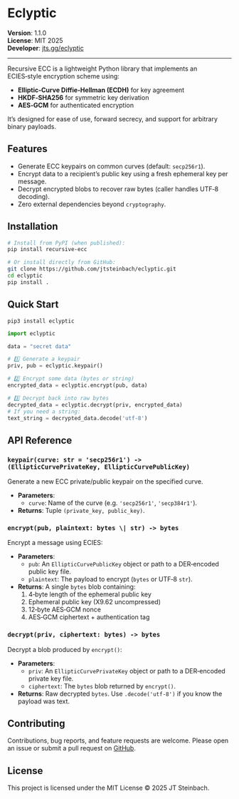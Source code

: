 # Eclyptic

**Version**: 1.1.0\
**License**: MIT 2025\
**Developer**: [jts.gg/eclyptic](https://jts.gg/eclyptic)

---

Recursive ECC is a lightweight Python library that implements an ECIES‑style encryption scheme using:

- **Elliptic‑Curve Diffie‑Hellman (ECDH)** for key agreement
- **HKDF‑SHA256** for symmetric key derivation
- **AES‑GCM** for authenticated encryption

It’s designed for ease of use, forward secrecy, and support for arbitrary binary payloads.

## Features

- Generate ECC keypairs on common curves (default: `secp256r1`).
- Encrypt data to a recipient’s public key using a fresh ephemeral key per message.
- Decrypt encrypted blobs to recover raw bytes (caller handles UTF‑8 decoding).
- Zero external dependencies beyond `cryptography`.

## Installation

```bash
# Install from PyPI (when published):
pip install recursive-ecc

# Or install directly from GitHub:
git clone https://github.com/jtsteinbach/eclyptic.git
cd eclyptic
pip install .
```

## Quick Start
```
pip3 install eclyptic
```

```python
import eclyptic

data = "secret data"

# 1️⃣ Generate a keypair
priv, pub = eclyptic.keypair()

# 2️⃣ Encrypt some data (bytes or string)
encrypted_data = eclyptic.encrypt(pub, data)

# 3️⃣ Decrypt back into raw bytes
decrypted_data = eclyptic.decrypt(priv, encrypted_data)
# If you need a string:
text_string = decrypted_data.decode('utf-8')
```

## API Reference

### `keypair(curve: str = 'secp256r1') -> (EllipticCurvePrivateKey, EllipticCurvePublicKey)`

Generate a new ECC private/public keypair on the specified curve.

- **Parameters**:
  - `curve`: Name of the curve (e.g. `'secp256r1'`, `'secp384r1'`).
- **Returns**: Tuple `(private_key, public_key)`.

### `encrypt(pub, plaintext: bytes \| str) -> bytes`

Encrypt a message using ECIES:

- **Parameters**:
  - `pub`: An `EllipticCurvePublicKey` object or path to a DER‑encoded public key file.
  - `plaintext`: The payload to encrypt (`bytes` or UTF‑8 `str`).
- **Returns**: A single `bytes` blob containing:
  1. 4‑byte length of the ephemeral public key
  2. Ephemeral public key (X9.62 uncompressed)
  3. 12‑byte AES‑GCM nonce
  4. AES‑GCM ciphertext + authentication tag

### `decrypt(priv, ciphertext: bytes) -> bytes`

Decrypt a blob produced by `encrypt()`:

- **Parameters**:
  - `priv`: An `EllipticCurvePrivateKey` object or path to a DER‑encoded private key file.
  - `ciphertext`: The `bytes` blob returned by `encrypt()`.
- **Returns**: Raw decrypted `bytes`. Use `.decode('utf-8')` if you know the payload was text.

## Contributing

Contributions, bug reports, and feature requests are welcome. Please open an issue or submit a pull request on [GitHub](https://github.com/jtsteinbach/eclyptic).

## License

This project is licensed under the MIT License © 2025 JT Steinbach.

